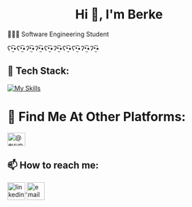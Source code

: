 <h1 align="center">Hi 👋, I'm Berke</h1> 

👨🏻‍🎓 Software Engineering Student

ʕ•̫͡•ʕ•̫͡•ʔ•̫͡•ʔ•̫͡•ʕ•̫͡•ʔ•̫͡•ʕ•̫͡•ʕ•̫͡•ʔ•̫͡•ʔ•̫͡•

## 📌 Tech Stack: 

 [![My Skills](https://skillicons.dev/icons?i=java,spring,postgres,mysql,maven,docker)](https://skillicons.dev)

# 🌿 Find Me At Other Platforms:

 <a href="https://medium.com/@gencberke" target="blank"><img align="center" src="https://raw.githubusercontent.com/rahuldkjain/github-profile-readme-generator/master/src/images/icons/Social/medium.svg" alt="@eyup kerem malkoc" height="30" width="40" /></a>

## 📫 How to reach me:

<p align="left">
	</a>
    <a href="https://www.linkedin.com/in/berkegen%C3%A7334/" target="_blank">
		<img align="center" src="https://upload.wikimedia.org/wikipedia/commons/c/c9/Linkedin.svg" alt="linkedin" height="40" width="40" />
	<a href="https://mail.google.com/mail/?view=cm&to=berkegenc.dev@gmail.com" target="_blank" rel="noopener">
  <img align="center" src="https://upload.wikimedia.org/wikipedia/commons/7/7e/Gmail_icon_%282020%29.svg" alt="email" height="40" width="40" />
</a>

</p>
